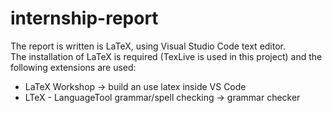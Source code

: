 # internship-report
The report is written is LaTeX, using Visual Studio Code text editor.\
The installation of LaTeX is required (TexLive is used in this project) and the following extensions are used:
- LaTeX Workshop -> build an use latex inside VS Code
- LTeX - LanguageTool grammar/spell checking -> grammar checker
